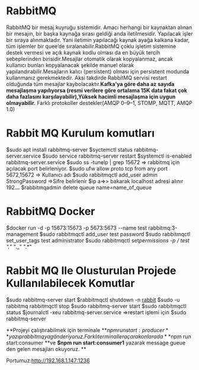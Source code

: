 # RabbitMQ

RabbitMQ bir mesaj kuyruğu sistemidir. Amacı herhangi bir kaynaktan alınan bir mesajın, bir başka kaynağa sırası geldiği anda iletilmesidir. Yapılacak işler bir sıraya alınmaktadır. Yani iletimin yapılacağı kaynak ayağa kalkana kadar, tüm işlemler bir quee’de sıralanabilir.RabbitMQ çoklu işletim sistemine destek vermesi ve açık kaynak kodlu olması da en büyük tercih sebeplerinden birisidir.Mesajlar otomatik olarak kopyalanmaz, ancak kullanıcı bunları kopyalanacak şekilde manuel olarak yapılandırabilir.Mesajların kalıcı (persistent) olması için persistent modunda kullanmanız gerekmektedir. Aksi takdirde RabbitMQ servisi restart olduğunda tüm mesajlar kaybolacaktır.**Kafka’ya göre daha az sayıda mesajlaşma yapılıyorsa (resmi verilere göre ortalama 15K data fakat çok daha fazlasını karşılayabilir),Yüksek hacimli mesajlaşma için uygun olmayabilir.**
Farklı protokoller destekler(AMQP 0–9–1, STOMP, MQTT, AMQP 1.0)

# Rabbit MQ Kurulum komutları

$sudo apt install rabbitmq-server
$syctemctl status rabbitmq-server.service
$sudo service rabbitmq-server restart
$systemctl is-enabled rabbitmq-server.service
$sudo ss -tunelp | grep 15672 => rabbitmq için açılacak port belirleniyor.
$sudo ufw allow proto tcp from any port 5672,15672 => Kullanıcı adı
$sudo rabbitmqctl add_user admin StrongPassword =>Sifre belirlenir
$ip a=>> bakarak localhost adresi alınır 192.**..**
$rabbitmqadmin delete queue name=name_of_queue

# RabbitMQ Docker

$docker run -d -p 15673:15673 -p 5673:5673 --name test rabbitmq:3-management
$sudo rabbitmqctl add_user test password
$sudo rabbitmqctl set_user_tags test administrator
$sudo rabbitmqctl set*permissions -p / test ".*" ".\_" ".\*"

# Rabbit MQ Ile Olusturulan Projede Kullanılabilecek Komutlar

$sudo rabbitmq-server start
$rabbitmqctl shutdown -n [rabbit](mailto:rabbit@prod)
$sudo -u rabbitmq rabbitmqctl stop
$sudo rabbitmq-server start
$sudo rabbitmqctl status
$journalctl -xeu rabbitmq-server.service =>restart işlemi için
$sudo rabbitmq-server

**Projeyi çalıştırabilmek için terminale **$npm run start:producer** yazıp rabbitmq ya gönderiyoruz.Farklı terminaller açarak onlara da **$npm run start:consumer **ve **$npm run start:consumer1** yazarak message gueue den gelen mesajları okuyoruz. **

Portumuz:http://192.168.1.147:1236
